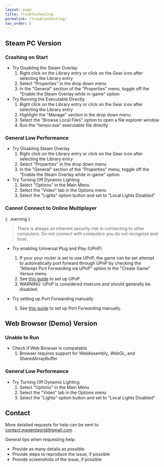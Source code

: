 ```yaml
---
layout: page
title: Troubleshooting
permalink: /troubleshooting/
nav_order: 5
---
```


## Steam PC Version

### Crashing on Start
- Try Disabling the Steam Overlay
    1. Right click on the Library entry or click on the Gear icon after selecting the Library entry
    2. Select "Properties" in the drop down menu
    3. In the "General" section of the "Properties" menu, toggle off the "Enable the Steam Overlay while in-game" option
- Try Running the Executable Directly
    1. Right click on the Library entry or click on the Gear icon after selecting the Library entry
    2. Highlight the "Manage" section in the drop down menu
    3. Select the "Browse Local Files" option to open a file explorer window
    4. Run the "tensor.exe" executable file directly

### General Low Performance
- Try Disabling Steam Overlay
    1. Right click on the Library entry or click on the Gear icon after selecting the Library entry
    2. Select "Properties" in the drop down menu
    3. In the "General" section of the "Properties" menu, toggle off the "Enable the Steam Overlay while in-game" option
- Try Turning Off Dynamic Lighting
    1. Select "Options" in the Main Menu
    2. Select the "Video" tab in the Options menu
    3. Select the "Lights" option button and set to "Local Lights Disabled"

### Cannot Connect to Online Multiplayer

{: .warning }
> There is always an inherent security risk in connecting to other computers. Do not connect with computers you do not recognize and trust.

- Try enabling Universal Plug and Play (UPnP)
    1. If your your router is set to use UPnP, the game can be set attempt to automatically port forward through UPnP by checking the "Attempt Port Forwarding via UPnP" option in the "Create Game" Versus menu.
    2. See [this guide](https://www.computerhope.com/issues/ch001367.htm) to set up UPnP.
    3. WARNING: UPnP is considered insecure and should generally be disabled.

- Try setting up Port Forwarding manually
    1. See [this guide](https://stevessmarthomeguide.com/understanding-port-forwarding/) to set up Port Forwarding manually.

## Web Browser (Demo) Version

### Unable to Run
- Check if Web Browser is compatable
    1. Browser requires support for WebAssembly, WebGL, and SharedArrayBuffer

### General Low Performance
- Try Turning Off Dynamic Lighting
    1. Select "Options" in the Main Menu
    2. Select the "Video" tab in the Options menu
    3. Select the "Lights" option button and set to "Local Lights Disabled"

## Contact
More detailed requests for help can be sent to [contact.magentagrid@gmail.com](mailto:contact.magentagrid@gmail.com)

General tips when requesting help:
- Provide as many details as possible
- Provide steps to reproduce the issue, if possible
- Provide screenshots of the issue, if possible